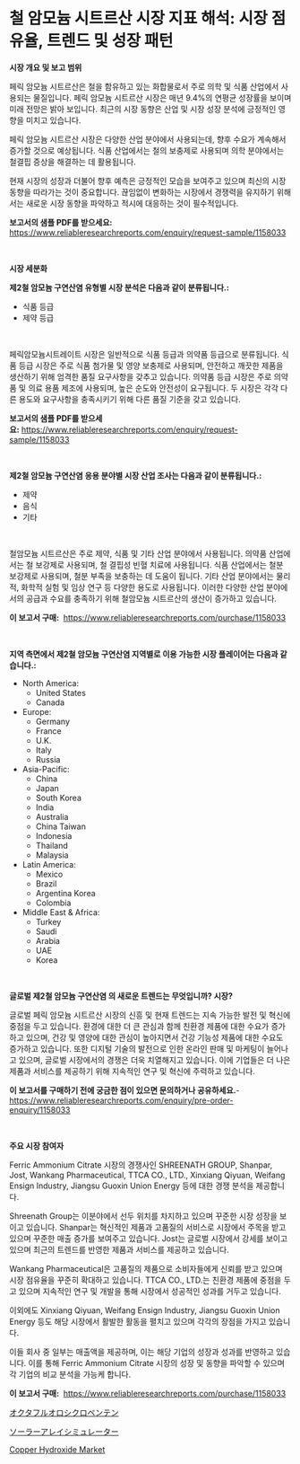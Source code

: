 <p><h1>철 암모늄 시트르산 시장 지표 해석: 시장 점유율, 트렌드 및 성장 패턴</h1></p><p><strong>시장 개요 및 보고 범위</strong></p>
<p><p>페릭 암모늄 시트르산은 철을 함유하고 있는 화합물로서 주로 의학 및 식품 산업에서 사용되는 물질입니다. 페릭 암모늄 시트르산 시장은 매년 9.4%의 연평균 성장률을 보이며 미래 전망은 밝아 보입니다. 최근의 시장 동향은 산업 및 시장 성장 분석에 긍정적인 영향을 미치고 있습니다.</p><p>페릭 암모늄 시트르산 시장은 다양한 산업 분야에서 사용되는데, 향후 수요가 계속해서 증가할 것으로 예상됩니다. 식품 산업에서는 철의 보충제로 사용되며 의학 분야에서는 철결핍 증상을 해결하는 데 활용됩니다.</p><p>현재 시장의 성장과 더불어 향후 예측은 긍정적인 모습을 보여주고 있으며 최신의 시장 동향을 따라가는 것이 중요합니다. 끊임없이 변화하는 시장에서 경쟁력을 유지하기 위해서는 새로운 시장 동향을 파악하고 적시에 대응하는 것이 필수적입니다.</p></p>
<p><strong>보고서의 샘플 PDF를 받으세요:</strong> <a href="https://www.reliableresearchreports.com/enquiry/request-sample/1158033">https://www.reliableresearchreports.com/enquiry/request-sample/1158033</a></p>
<p>&nbsp;</p>
<p><strong>시장 세분화</strong></p>
<p><strong>제2철 암모늄 구연산염 유형별 시장 분석은 다음과 같이 분류됩니다.:</strong></p>
<p><ul><li>식품 등급</li><li>제약 등급</li></ul></p>
<p>&nbsp;</p>
<p><p>페릭암모늄시트레이트 시장은 일반적으로 식품 등급과 의약품 등급으로 분류됩니다. 식품 등급 시장은 주로 식품 첨가물 및 영양 보충제로 사용되며, 안전하고 깨끗한 제품을 생산하기 위해 엄격한 품질 요구사항을 갖추고 있습니다. 의약품 등급 시장은 주로 의약품 및 의료 용품 제조에 사용되며, 높은 순도와 안전성이 요구됩니다. 두 시장은 각각 다른 용도와 요구사항을 충족시키기 위해 다른 품질 기준을 갖고 있습니다.</p></p>
<p><strong>보고서의 샘플 PDF를 받으세요:</strong>&nbsp;<a href="https://www.reliableresearchreports.com/enquiry/request-sample/1158033">https://www.reliableresearchreports.com/enquiry/request-sample/1158033</a></p>
<p>&nbsp;</p>
<p><strong> 제2철 암모늄 구연산염 응용 분야별 시장 산업 조사는 다음과 같이 분류됩니다.:</strong></p>
<p><ul><li>제약</li><li>음식</li><li>기타</li></ul></p>
<p>&nbsp;</p>
<p><p>철암모늄 시트르산은 주로 제약, 식품 및 기타 산업 분야에서 사용됩니다. 의약품 산업에서는 철 보강제로 사용되며, 철 결핍성 빈혈 치료에 사용됩니다. 식품 산업에서는 철분 보강제로 사용되며, 철분 부족을 보충하는 데 도움이 됩니다. 기타 산업 분야에서는 물리적, 화학적 실험 및 임상 연구 등 다양한 용도로 사용됩니다. 이러한 다양한 산업 분야에서의 공급과 수요를 충족하기 위해 철암모늄 시트르산의 생산이 증가하고 있습니다.</p></p>
<p><strong>이 보고서 구매:</strong>&nbsp; <a href="https://www.reliableresearchreports.com/purchase/1158033">https://www.reliableresearchreports.com/purchase/1158033</a></p>
<p>&nbsp;</p>
<p><strong>지역 측면에서 제2철 암모늄 구연산염 지역별로 이용 가능한 시장 플레이어는 다음과 같습니다.:</strong></p>
<p><ul>
    <li>
        North America:
        <ul>
            <li>United States</li>
            <li>Canada</li>
        </ul>
    </li>
    <li>
        Europe:
        <ul>
            <li>Germany</li>
            <li>France</li>
            <li>U.K.</li>
            <li>Italy</li>
            <li>Russia</li>
        </ul>
    </li>
    <li>
        Asia-Pacific:
        <ul>
            <li>China</li>
            <li>Japan</li>
            <li>South Korea</li>
            <li>India</li>
            <li>Australia</li>
            <li>China Taiwan</li>
            <li>Indonesia</li>
            <li>Thailand</li>
            <li>Malaysia</li>
        </ul>
    </li>
    <li>
        Latin America:
        <ul>
            <li>Mexico</li>
            <li>Brazil</li>
            <li>Argentina Korea</li>
            <li>Colombia</li>
        </ul>
    </li>
    <li>
        Middle East & Africa:
        <ul>
            <li>Turkey</li>
            <li>Saudi</li>
            <li>Arabia</li>
            <li>UAE</li>
            <li>Korea</li>
        </ul>
    </li>
    </ul></p>
<p>&nbsp;</p>
<p><strong>글로벌 제2철 암모늄 구연산염 의 새로운 트렌드는 무엇입니까? 시장?</strong></p>
<p><p>글로벌 페릭 암모늄 시트르산 시장의 신흥 및 현재 트렌드는 지속 가능한 발전 및 혁신에 중점을 두고 있습니다. 환경에 대한 더 큰 관심과 함께 친환경 제품에 대한 수요가 증가하고 있으며, 건강 및 영양에 대한 관심이 높아지면서 건강 기능성 제품에 대한 수요도 증가하고 있습니다. 또한 디지털 기술의 발전으로 인한 온라인 판매 및 마케팅이 늘어나고 있으며, 글로벌 시장에서의 경쟁은 더욱 치열해지고 있습니다. 이에 기업들은 더 나은 제품과 서비스를 제공하기 위해 지속적인 연구 및 혁신에 주력하고 있습니다.</p></p>
<p><strong>이 보고서를 구매하기 전에 궁금한 점이 있으면 문의하거나 공유하세요.</strong>- <a href="https://www.reliableresearchreports.com/enquiry/pre-order-enquiry/1158033">https://www.reliableresearchreports.com/enquiry/pre-order-enquiry/1158033</a></p>
<p>&nbsp;</p>
<p><strong>주요 시장 참여자</strong></p>
<p><p>Ferric Ammonium Citrate 시장의 경쟁사인 SHREENATH GROUP, Shanpar, Jost, Wankang Pharmaceutical, TTCA CO., LTD., Xinxiang Qiyuan, Weifang Ensign Industry, Jiangsu Guoxin Union Energy 등에 대한 경쟁 분석을 제공합니다. </p><p>Shreenath Group는 이분야에서 선두 위치를 차지하고 있으며 꾸준한 시장 성장을 보이고 있습니다. Shanpar는 혁신적인 제품과 고품질의 서비스로 시장에서 주목을 받고 있으며 꾸준한 매출 증가를 보여주고 있습니다. Jost는 글로벌 시장에서 강세를 보이고 있으며 최근의 트렌드를 반영한 제품과 서비스를 제공하고 있습니다.</p><p>Wankang Pharmaceutical은 고품질의 제품으로 소비자들에게 신뢰를 받고 있으며 시장 점유율을 꾸준히 확대하고 있습니다. TTCA CO., LTD.는 친환경 제품에 중점을 두고 있으며 지속적인 연구 및 개발을 통해 시장에서 성공적인 성과를 거두고 있습니다.</p><p>이외에도 Xinxiang Qiyuan, Weifang Ensign Industry, Jiangsu Guoxin Union Energy 등도 해당 시장에서 활발한 활동을 펼치고 있으며 각각의 장점을 가지고 있습니다.</p><p>이들 회사 중 일부는 매출액을 제공하며, 이는 해당 기업의 성장과 성과를 반영하고 있습니다. 이를 통해 Ferric Ammonium Citrate 시장의 성장 및 동향을 파악할 수 있으며 각 기업의 비교 분석을 가능케 합니다.</p></p>
<p><strong>이 보고서 구매:</strong>&nbsp;&nbsp;<a href="https://www.reliableresearchreports.com/purchase/1158033">https://www.reliableresearchreports.com/purchase/1158033</a></p>
<p><p><a href="https://medium.com/@barbarakss89/%E3%82%AA%E3%82%AF%E3%82%BF%E3%83%95%E3%83%AB%E3%82%AA%E3%83%AD%E3%82%B7%E3%82%AF%E3%83%AD%E3%83%9A%E3%83%B3%E3%83%86%E3%83%B3%E5%B8%82%E5%A0%B4%E5%88%86%E6%9E%90-%E3%81%9D%E3%81%AEcagr-%E5%B8%82%E5%A0%B4%E3%82%BB%E3%82%B0%E3%83%A1%E3%83%B3%E3%83%86%E3%83%BC%E3%82%B7%E3%83%A7%E3%83%B3-%E3%81%8A%E3%82%88%E3%81%B3%E4%B8%96%E7%95%8C%E3%81%AE%E7%94%A3%E6%A5%AD%E6%A6%82%E8%A6%81-cda43031be50">オクタフルオロシクロペンテン</a></p><p><a href="https://medium.com/@shade463/%E5%A4%AA%E9%99%BD%E5%85%89%E3%83%91%E3%83%8D%E3%83%AB%E3%82%B7%E3%83%9F%E3%83%A5%E3%83%AC%E3%83%BC%E3%82%BF%E3%83%BC%E3%81%AE%E5%B8%82%E5%A0%B4%E5%B1%95%E6%9C%9B-%E6%A5%AD%E7%95%8C%E6%A6%82%E8%A6%81%E3%81%A8%E4%BA%88%E6%B8%AC-2024%E5%B9%B4%E3%81%8B%E3%82%892031%E5%B9%B4%E3%81%BE%E3%81%A7-3af98d4e728f">ソーラーアレイシミュレーター</a></p><p><a href="https://github.com/Glendatilghmankmgz0rbhwpy/Market-Research-Report-List-1/blob/main/copper-hydroxide-market.md">Copper Hydroxide Market</a></p></p>
